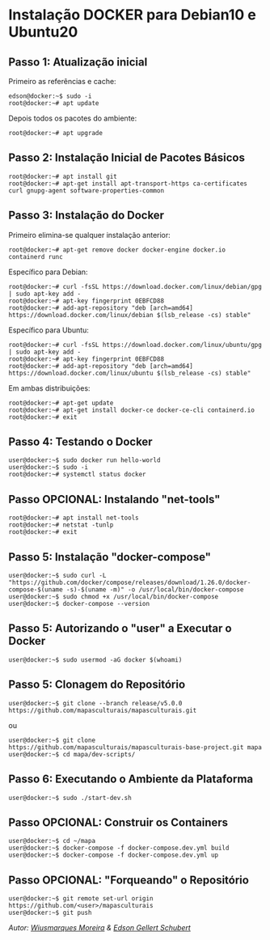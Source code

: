 # Instalação DOCKER para **Debian10** e **Ubuntu20**

## Passo 1: Atualização inicial
Primeiro as referências e cache:
```
edson@docker:~$ sudo -i
root@docker:~# apt update
```
Depois todos os pacotes do ambiente:
```
root@docker:~# apt upgrade
```
## Passo 2: Instalação Inicial de Pacotes Básicos
```
root@docker:~# apt install git
root@docker:~# apt-get install apt-transport-https ca-certificates curl gnupg-agent software-properties-common
```
## Passo 3: Instalação do Docker
Primeiro elimina-se qualquer instalação anterior:
```
root@docker:~# apt-get remove docker docker-engine docker.io containerd runc
```
Específico para Debian:
```
root@docker:~# curl -fsSL https://download.docker.com/linux/debian/gpg | sudo apt-key add -
root@docker:~# apt-key fingerprint 0EBFCD88
root@docker:~# add-apt-repository "deb [arch=amd64] https://download.docker.com/linux/debian $(lsb_release -cs) stable"
```
Específico para Ubuntu:
```
root@docker:~# curl -fsSL https://download.docker.com/linux/ubuntu/gpg | sudo apt-key add -
root@docker:~# apt-key fingerprint 0EBFCD88
root@docker:~# add-apt-repository "deb [arch=amd64] https://download.docker.com/linux/ubuntu $(lsb_release -cs) stable"
```
Em ambas distribuições:
```
root@docker:~# apt-get update
root@docker:~# apt-get install docker-ce docker-ce-cli containerd.io
root@docker:~# exit
```
## Passo 4: Testando o Docker
```
user@docker:~$ sudo docker run hello-world
user@docker:~$ sudo -i
root@docker:~# systemctl status docker
```
## Passo OPCIONAL: Instalando "net-tools"
```
root@docker:~# apt install net-tools
root@docker:~# netstat -tunlp
root@docker:~# exit
```
## Passo 5: Instalação "docker-compose"
```
user@docker:~$ sudo curl -L "https://github.com/docker/compose/releases/download/1.26.0/docker-compose-$(uname -s)-$(uname -m)" -o /usr/local/bin/docker-compose
user@docker:~$ sudo chmod +x /usr/local/bin/docker-compose
user@docker:~$ docker-compose --version
```
## Passo 5: Autorizando o "user" a Executar o Docker
```
user@docker:~$ sudo usermod -aG docker $(whoami)
```
## Passo 5: Clonagem do Repositório
```
user@docker:~$ git clone --branch release/v5.0.0 https://github.com/mapasculturais/mapasculturais.git
```
ou
```
user@docker:~$ git clone https://github.com/mapasculturais/mapasculturais-base-project.git mapa
user@docker:~$ cd mapa/dev-scripts/
```
## Passo 6: Executando o Ambiente da Plataforma
```
user@docker:~$ sudo ./start-dev.sh
```
## Passo OPCIONAL: Construir os Containers
```
user@docker:~$ cd ~/mapa
user@docker:~$ docker-compose -f docker-compose.dev.yml build
user@docker:~$ docker-compose -f docker-compose.dev.yml up
```
## Passo OPCIONAL: "Forqueando" o Repositório
```
user@docker:~$ git remote set-url origin https://github.com/<user>/mapasculturais
user@docker:~$ git push
```

_Autor: [Wiusmarques Moreira](https://github.com/wiusmarques/) & [Edson Gellert Schubert](https://github.com/edsongs/)_
